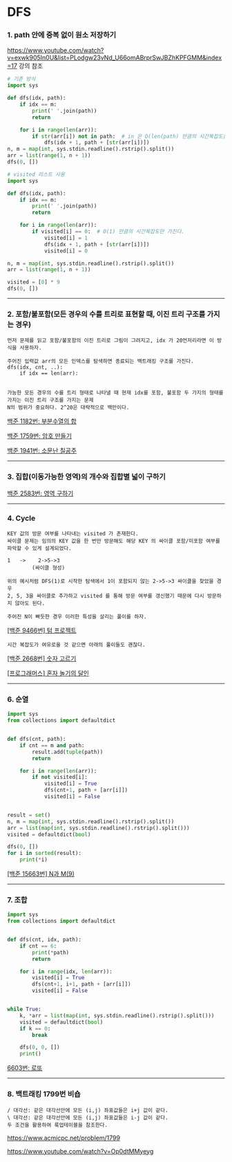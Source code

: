 # DFS

### 1. path 안에 중복 없이 원소 저장하기
https://www.youtube.com/watch?v=exwk905In0U&list=PLodgw23vNd_U66omABrprSwJBZhKPFGMM&index=17 강의 참조
```python
# 기존 방식
import sys

def dfs(idx, path):
    if idx == m:
        print(' '.join(path))
        return

    for i in range(len(arr)):
        if str(arr[i]) not in path:  # in 은 O(len(path) 만큼의 시간복잡도를 가진다.
            dfs(idx + 1, path + [str(arr[i])])
n, m = map(int, sys.stdin.readline().rstrip().split())
arr = list(range(1, n + 1))
dfs(0, [])
```

```python
# visited 리스트 사용
import sys

def dfs(idx, path):
    if idx == m:
        print(' '.join(path))
        return

    for i in range(len(arr)):
        if visited[i] == 0:  # O(1) 만큼의 시간복잡도만 가진다.
            visited[i] = 1 
            dfs(idx + 1, path + [str(arr[i])])
            visited[i] = 0

n, m = map(int, sys.stdin.readline().rstrip().split())
arr = list(range(1, n + 1))

visited = [0] * 9  
dfs(0, [])
```



---
### 2. 포함/불포함(모든 경우의 수를 트리로 표현할 때, 이진 트리 구조를 가지는 경우)
```
먼저 문제를 읽고 포함/불포함의 이진 트리로 그림이 그려지고, idx 가 20언저리라면 이 방식을 사용하자.

주어진 입력값 arr의 모든 인덱스를 탐색하면 종료되는 백트래킹 구조를 가진다.
dfs(idx, cnt, ..):
    if idx == len(arr):


가능한 모든 경우의 수를 트리 형태로 나타낼 때 현재 idx를 포함, 불포함 두 가지의 형태를 가지는 이진 트리 구조를 가지는 문제
N의 범위가 중요하다. 2^20은 대략적으로 백만이다.

```
[백준 1182번: 부분수열의 합](https://velog.io/@legowww/%EB%B0%B1%EC%A4%80-1182%EB%B2%88-%EB%B6%80%EB%B6%84%EC%88%98%EC%97%B4%EC%9D%98-%ED%95%A9)

[백준 1759번: 암호 만들기](https://velog.io/@legowww/%EB%B0%B1%EC%A4%80-1759%EB%B2%88-%EC%95%94%ED%98%B8-%EB%A7%8C%EB%93%A4%EA%B8%B0)

[백준 1941번: 소문난 칠공주](https://velog.io/@legowww/%EB%B0%B1%EC%A4%80-1941%EB%B2%88-%EC%86%8C%EB%AC%B8%EB%82%9C-%EC%B9%A0%EA%B3%B5%EC%A3%BC)


---
### 3. 집합(이동가능한 영역)의 개수와 집합별 넓이 구하기
[백준 2583번: 영역 구하기](https://velog.io/@legowww/%EB%B0%B1%EC%A4%80-2583%EB%B2%88-%EC%98%81%EC%97%AD-%EA%B5%AC%ED%95%98%EA%B8%B0)

---
### 4. Cycle
```
KEY 값의 방문 여부를 나타내는 visited 가 존재한다. 
싸이클 문제는 임의의 KEY 값을 한 번만 방문해도 해당 KEY 의 싸이클 포함/미포함 여부를 파악할 수 있게 설계되었다.

1   ->    2->5->3
        (싸이클 형성)

위의 예시처럼 DFS(1)로 시작한 탐색에서 1이 포함되지 않는 2->5->3 싸이클을 찾았을 경우
2, 5, 3을 싸이클로 추가하고 visited 를 통해 방문 여부를 갱신했기 때문에 다시 방문하지 않아도 된다.

주어진 N이 빠듯한 경우 이러한 특성을 살리는 풀이를 하자.
```
[[백준 9466번] 텀 프로젝트](https://velog.io/@legowww/%EB%B0%B1%EC%A4%80-9466%EB%B2%88-%ED%85%80-%ED%94%84%EB%A1%9C%EC%A0%9D%ED%8A%B8)

```
시간 복잡도가 여유로울 것 같으면 아래의 풀이들도 괜찮다.
```
[[백준 2668번] 숫자 고르기](https://velog.io/@legowww/%EB%B0%B1%EC%A4%80-2668%EB%B2%88-%EC%88%AB%EC%9E%90-%EA%B3%A0%EB%A5%B4%EA%B8%B0)

[[프로그래머스] 혼자 놀기의 달인](https://velog.io/@legowww/%ED%94%84%EB%A1%9C%EA%B7%B8%EB%9E%98%EB%A8%B8%EC%8A%A4-%ED%98%BC%EC%9E%90-%EB%86%80%EA%B8%B0%EC%9D%98-%EB%8B%AC%EC%9D%B8)

---
### 6. 순열
```python
import sys
from collections import defaultdict


def dfs(cnt, path):
    if cnt == m and path:
        result.add(tuple(path))
        return

    for i in range(len(arr)):
        if not visited[i]:
            visited[i] = True
            dfs(cnt+1, path + [arr[i]])
            visited[i] = False


result = set()
n, m = map(int, sys.stdin.readline().rstrip().split())
arr = list(map(int, sys.stdin.readline().rstrip().split()))
visited = defaultdict(bool)

dfs(0, [])
for i in sorted(result):
    print(*i)
```
[[백준 15663번] N과 M(9)](https://velog.io/@legowww/%EB%B0%B1%EC%A5%B0-15663%EB%B2%88-N%EA%B3%BC-M9)

---
### 7. 조합
```python
import sys
from collections import defaultdict


def dfs(cnt, idx, path):
    if cnt == 6:
        print(*path)
        return

    for i in range(idx, len(arr)):
        visited[i] = True
        dfs(cnt+1, i+1, path + [arr[i]])
        visited[i] = False


while True:
    k, *arr = list(map(int, sys.stdin.readline().rstrip().split()))
    visited = defaultdict(bool)
    if k == 0:
        break

    dfs(0, 0, [])
    print()
```
[6603번: 로또](https://www.acmicpc.net/problem/6603)

---
### 8. 백트래킹 1799번 비숍
```
/ 대각선: 같은 대각선안에 모든 (i,j) 좌표값들은 i+j 값이 같다.
\ 대각선: 같은 대각선안에 모든 (i,j) 좌표값들은 i-j 값이 같다.
두 조건을 활용하여 룩업테이블을 참조한다.
```
https://www.acmicpc.net/problem/1799

https://www.youtube.com/watch?v=Op0dtMMyeyg
